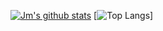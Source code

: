 [![Jm's github stats](https://github-readme-stats.vercel.app/api?username=jm-parent&show_icons=true&theme=radical)](https://github.com/jm-parent)
[![Top Langs](https://github-readme-stats.vercel.app/api/top-langs/?username=jm-parent)]
